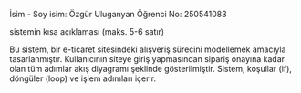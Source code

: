 İsim - Soy isim: Özgür Uluganyan 
Öğrenci No: 250541083

sistemin kısa açıklaması (maks. 5-6 satır)

Bu sistem, bir e-ticaret sitesindeki alışveriş sürecini modellemek amacıyla tasarlanmıştır.
Kullanıcının siteye giriş yapmasından sipariş onayına kadar olan tüm adımlar akış diyagramı şeklinde gösterilmiştir.
Sistem, koşullar (if), döngüler (loop) ve işlem adımları içerir.